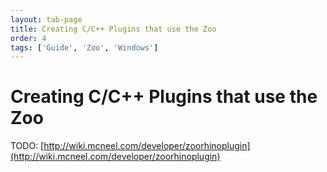 ```yaml
---
layout: tab-page
title: Creating C/C++ Plugins that use the Zoo
order: 4
tags: ['Guide', 'Zoo', 'Windows']
---
```


# Creating C/C++ Plugins that use the Zoo

TODO: [http://wiki.mcneel.com/developer/zoorhinoplugin](http://wiki.mcneel.com/developer/zoorhinoplugin)
